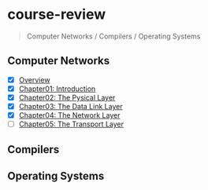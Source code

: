 # course-review

> Computer Networks / Compilers / Operating Systems

## Computer Networks

- [x] [Overview](computer-networks/overview.md)
- [x] [Chapter01: Introduction](computer-networks/chapter01-introduction.md)
- [x] [Chapter02: The Pysical Layer](computer-networks/chapter02-physical-layer.md)
- [x] [Chapter03: The Data Link Layer](computer-networks/chapter03-data-link-layer.md)
- [x] [Chapter04: The Network Layer](computer-networks/chapter04-network-layer.md)
- [ ] [Chapter05: The Transport Layer](computer-networks/chapter05-transport-layer.md)

## Compilers

## Operating Systems
